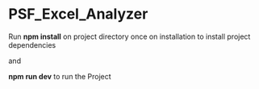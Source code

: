 # PSF_Excel_Analyzer
 
Run **npm install** on project directory once on installation to install project dependencies

and

**npm run dev** to run the Project
